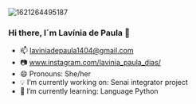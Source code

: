 ![1621264495187](https://user-images.githubusercontent.com/84188363/118529200-9eba3180-b719-11eb-8288-c39eea32ce14.png)
### Hi there, I´m Lavínia de Paula 👋

- 📫 laviniadepaula1404@gmail.com
- 📷 www.instagram.com/lavinia_paula_dias/
- 😄 Pronouns: She/her
- 💡 I’m currently working on: Senai integrator project
- 🌱 I’m currently learning: Language Python
